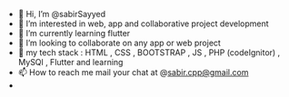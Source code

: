 - 👋 Hi, I’m @sabirSayyed
- 👀 I’m interested in web, app and collaborative project development
- 🌱 I’m currently learning flutter
- 💞️ I’m looking to collaborate on any app or web project
- 🌱 my tech stack : HTML , CSS , BOOTSTRAP , JS , PHP (codeIgnitor) , MySQl , Flutter and learning
- 📫 How to reach me mail your chat at @sabir.cpp@gmail.com
- 

<!---
sabirSayyed/sabirSayyed is a ✨ special ✨ repository because its `README.md` (this file) appears on your GitHub profile.
You can click the Preview link to take a look at your changes.
--->
